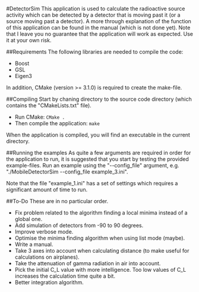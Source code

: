 #DetectorSim
This application is used to calculate the radioactive source activity which can be detected by a detector that is moving past it (or a source moving past a detector). A more through explanation of the function of this application can be found in the manual (which is not done yet). Note that I leave you no guarantee that the application will work as expected. Use it at your own risk.

##Requirements
The following libraries are needed to compile the code:
* Boost
* GSL
* Eigen3

In addition, CMake (version >= 3.1.0) is required to create the make-file.

##Compiling
Start by chaning directory to the source code directory (which contains the "CMakeLists.txt" file).
* Run CMake: `CMake .`
* Then compile the application: `make`

When the application is compiled, you will find an executable in the current directory.

##Running the examples
As quite a few arguments are required in order for the application to run, it is suggested that you start by testing the provided example-files. Run an example using the "--config_file" argument, e.g. "./MobileDetectorSim --config_file example_3.ini".

Note that the file "example_1.ini" has a set of settings which requires a significant amount of time to run.


##To-Do
These are in no particular order.
* Fix problem related to the algorithm finding a local minima instead of a global one.
* Add simulation of detectors from -90 to 90 degrees.
* Improve verbose mode.
* Optimise the minima finding algorithm when using list mode (maybe).
* Write a manual.
* Take 3 axes into account when calculating distance (to make useful for calculations on airplanes).
* Take the attenuation of gamma radiation in air into account.
* Pick the initial C_L value with more intelligence. Too low values of C_L increases the calculation time quite a bit.
* Better integration algorithm.
